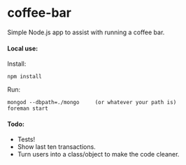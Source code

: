 coffee-bar
==========

Simple Node.js app to assist with running a coffee bar.

#### Local use:

Install:
```
npm install
```

Run:
```
mongod --dbpath=./mongo     (or whatever your path is)
foreman start
```

#### Todo:
 * Tests!
 * Show last ten transactions.
 * Turn users into a class/object to make the code cleaner.
